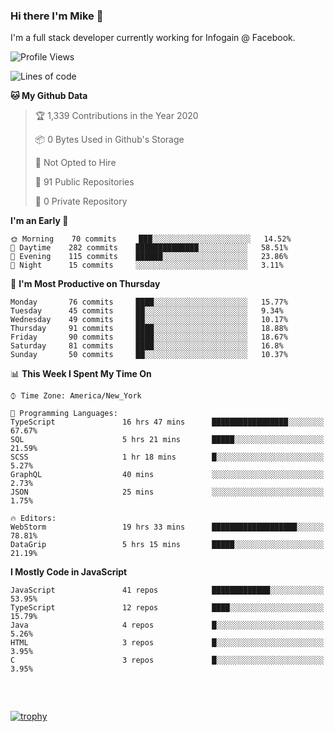 ### Hi there I'm Mike 👋
I'm a full stack developer currently working for Infogain @ Facebook.

<!--START_SECTION:waka-->
![Profile Views](http://img.shields.io/badge/Profile%20Views-0-blue)

![Lines of code](https://img.shields.io/badge/From%20Hello%20World%20I%27ve%20Written-8.3%20million%20lines%20of%20code-blue)

**🐱 My Github Data** 

> 🏆 1,339 Contributions in the Year 2020
 > 
> 📦 0 Bytes Used in Github's Storage 
 > 
> 🚫 Not Opted to Hire
 > 
> 📜 91 Public Repositories
 > 
> 🔑 0 Private Repository 
 > 
**I'm an Early 🐤** 

```text
🌞 Morning    70 commits     ███░░░░░░░░░░░░░░░░░░░░░░   14.52% 
🌆 Daytime    282 commits    ██████████████░░░░░░░░░░░   58.51% 
🌃 Evening    115 commits    ██████░░░░░░░░░░░░░░░░░░░   23.86% 
🌙 Night      15 commits     ░░░░░░░░░░░░░░░░░░░░░░░░░   3.11%

```
📅 **I'm Most Productive on Thursday** 

```text
Monday       76 commits     ████░░░░░░░░░░░░░░░░░░░░░   15.77% 
Tuesday      45 commits     ██░░░░░░░░░░░░░░░░░░░░░░░   9.34% 
Wednesday    49 commits     ██░░░░░░░░░░░░░░░░░░░░░░░   10.17% 
Thursday     91 commits     ████░░░░░░░░░░░░░░░░░░░░░   18.88% 
Friday       90 commits     ████░░░░░░░░░░░░░░░░░░░░░   18.67% 
Saturday     81 commits     ████░░░░░░░░░░░░░░░░░░░░░   16.8% 
Sunday       50 commits     ██░░░░░░░░░░░░░░░░░░░░░░░   10.37%

```


📊 **This Week I Spent My Time On** 

```text
⌚︎ Time Zone: America/New_York

💬 Programming Languages: 
TypeScript               16 hrs 47 mins      █████████████████░░░░░░░░   67.67% 
SQL                      5 hrs 21 mins       █████░░░░░░░░░░░░░░░░░░░░   21.59% 
SCSS                     1 hr 18 mins        █░░░░░░░░░░░░░░░░░░░░░░░░   5.27% 
GraphQL                  40 mins             ░░░░░░░░░░░░░░░░░░░░░░░░░   2.73% 
JSON                     25 mins             ░░░░░░░░░░░░░░░░░░░░░░░░░   1.75%

🔥 Editors: 
WebStorm                 19 hrs 33 mins      ███████████████████░░░░░░   78.81% 
DataGrip                 5 hrs 15 mins       █████░░░░░░░░░░░░░░░░░░░░   21.19%

```

**I Mostly Code in JavaScript** 

```text
JavaScript               41 repos            █████████████░░░░░░░░░░░░   53.95% 
TypeScript               12 repos            ████░░░░░░░░░░░░░░░░░░░░░   15.79% 
Java                     4 repos             █░░░░░░░░░░░░░░░░░░░░░░░░   5.26% 
HTML                     3 repos             █░░░░░░░░░░░░░░░░░░░░░░░░   3.95% 
C                        3 repos             █░░░░░░░░░░░░░░░░░░░░░░░░   3.95%

```



<!--END_SECTION:waka-->

##### &nbsp;
[![trophy](https://github-profile-trophy.vercel.app/?username=uptonm&theme=dracula)](https://github.com/ryo-ma/github-profile-trophy)
